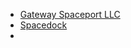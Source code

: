  - [Gateway Spaceport LLC](https://www.youtube.com/watch?v=mKYFOu0KX64)
 - [Spacedock](https://www.youtube.com/@Spacedock)
 - 